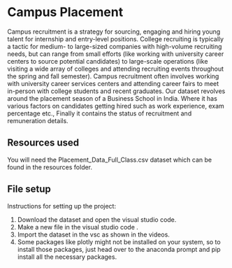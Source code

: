 # Campus Placement

Campus recruitment is a strategy for sourcing, engaging and hiring young talent for internship and entry-level positions. College recruiting is typically a tactic for medium- to large-sized companies with high-volume recruiting needs, but can range from small efforts (like working with university career centers to source potential candidates) to large-scale operations (like visiting a wide array of colleges and attending recruiting events throughout the spring and fall semester). Campus recruitment often involves working with university career services centers and attending career fairs to meet in-person with college students and recent graduates.
Our dataset revolves around the placement season of a Business School in India. Where it has various factors on candidates getting hired such as work experience, exam percentage etc., Finally it contains the status of recruitment and remuneration details.

## Resources used

You will need the Placement_Data_Full_Class.csv dataset which can be found in the resources folder.

## File setup

Instructions for setting up the project:
1. Download the dataset and open the visual studio code.
2. Make a new file in the visual studio code .
3. Import the dataset in the vsc as shown in the videos.
4. Some packages like plotly might not be installed on your system, so to 
   install those packages, just head over to the anaconda prompt and pip install all the necessary packages.

